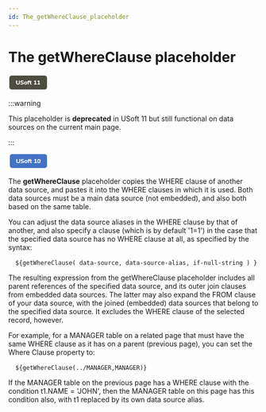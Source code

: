```yaml
---
id: The_getWhereClause_placeholder
---
```


# The getWhereClause placeholder

![](./assets/c29894ef-9824-498a-9b23-e1cd94c27a76.png)




:::warning

This placeholder is **deprecated** in USoft 11 but still functional on data sources on the current main page.

:::

![](./assets/22fff438-3acd-485b-90d0-d44868e85f2a.png)



The **getWhereClause** placeholder copies the WHERE clause of another data source, and pastes it into the WHERE clauses in which it is used. Both data sources must be a main data source (not embedded), and also both based on the same table.

You can adjust the data source aliases in the WHERE clause by that of another, and also specify a clause (which is by default '1=1') in the case that the specified data source has no WHERE clause at all, as specified by the syntax:

```
  ${getWhereClause( data-source, data-source-alias, if-null-string ) }
```

The resulting expression from the getWhereClause placeholder includes all parent references of the specified data source, and its outer join clauses from embedded data sources. The latter may also expand the FROM clause of your data source, with the joined (embedded) data sources that belong to the specified data source. It excludes the WHERE clause of the selected record, however.

For example, for a MANAGER table on a related page that must have the same WHERE clause as it has on a parent (previous page), you can set the Where Clause property to:

```
  ${getWhereClause(../MANAGER,MANAGER)}
```

If the MANAGER table on the previous page has a WHERE clause with the condition t1.NAME = 'JOHN', then the MANAGER table on this page has this condition also, with t1 replaced by its own data source alias.
